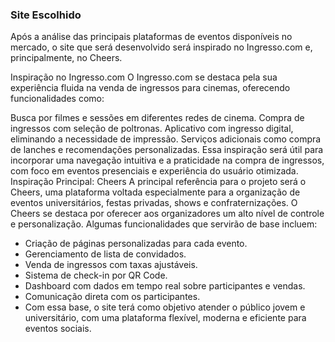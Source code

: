 ### Site Escolhido

Após a análise das principais plataformas de eventos disponíveis no mercado, o site que será desenvolvido será inspirado no Ingresso.com e, principalmente, no Cheers.

Inspiração no Ingresso.com
O Ingresso.com se destaca pela sua experiência fluida na venda de ingressos para cinemas, oferecendo funcionalidades como:

Busca por filmes e sessões em diferentes redes de cinema.
Compra de ingressos com seleção de poltronas.
Aplicativo com ingresso digital, eliminando a necessidade de impressão.
Serviços adicionais como compra de lanches e recomendações personalizadas.
Essa inspiração será útil para incorporar uma navegação intuitiva e a praticidade na compra de ingressos, com foco em eventos presenciais e experiência do usuário otimizada.
Inspiração Principal: Cheers
A principal referência para o projeto será o Cheers, uma plataforma voltada especialmente para a organização de eventos universitários, festas privadas, shows e confraternizações. O Cheers se destaca por oferecer aos organizadores um alto nível de controle e personalização. Algumas funcionalidades que servirão de base incluem:

- Criação de páginas personalizadas para cada evento.
- Gerenciamento de lista de convidados.
- Venda de ingressos com taxas ajustáveis.
- Sistema de check-in por QR Code.
- Dashboard com dados em tempo real sobre participantes e vendas.
- Comunicação direta com os participantes.
- Com essa base, o site terá como objetivo atender o público jovem e universitário, com uma plataforma flexível, moderna e eficiente para eventos sociais.